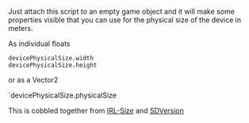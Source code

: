 Just attach this script to an empty game object and it will make some properties visible that you can use for the physical size of the device in meters.

As individual floats

`devicePhysicalSize.width`  
`devicePhysicalSize.height`  

or as a Vector2  

`devicePhysicalSize.physicalSize

This is cobbled together from [IRL-Size](https://github.com/detroit-labs/IRLSize/) and [SDVersion](https://github.com/sebyddd/SDVersion/)
